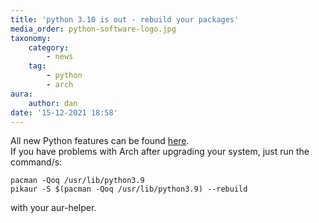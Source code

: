 ```yaml
---
title: 'python 3.10 is out - rebuild your packages'
media_order: python-software-logo.jpg
taxonomy:
    category:
        - news
    tag:
        - python
        - arch
aura:
    author: dan
date: '15-12-2021 18:58'
---
```


All new Python features can be found [here](https://docs.python.org/3/whatsnew/3.10.html).  
If you have problems with Arch after upgrading your system, just run the command/s:
```
pacman -Qoq /usr/lib/python3.9
pikaur -S $(pacman -Qoq /usr/lib/python3.9) --rebuild
```
with your aur-helper.